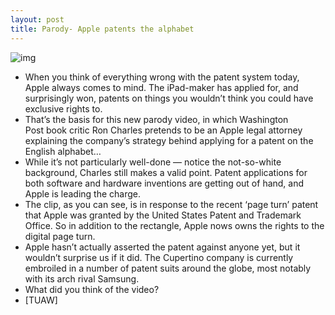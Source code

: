 ```yaml
---
layout: post
title: Parody- Apple patents the alphabet
---
```

![img](http://media.idownloadblog.com/wp-content/uploads/2012/11/apple-patents-the-alphabet.png)
* When you think of everything wrong with the patent system today, Apple always comes to mind. The iPad-maker has applied for, and surprisingly won, patents on things you wouldn’t think you could have exclusive rights to.
* That’s the basis for this new parody video, in which Washington Post book critic Ron Charles pretends to be an Apple legal attorney explaining the company’s strategy behind applying for a patent on the English alphabet…
* While it’s not particularly well-done — notice the not-so-white background, Charles still makes a valid point. Patent applications for both software and hardware inventions are getting out of hand, and Apple is leading the charge.
* The clip, as you can see, is in response to the recent ‘page turn’ patent that Apple was granted by the United States Patent and Trademark Office. So in addition to the rectangle, Apple nows owns the rights to the digital page turn.
* Apple hasn’t actually asserted the patent against anyone yet, but it wouldn’t surprise us if it did. The Cupertino company is currently embroiled in a number of patent suits around the globe, most notably with its arch rival Samsung.
* What did you think of the video?
* [TUAW]

